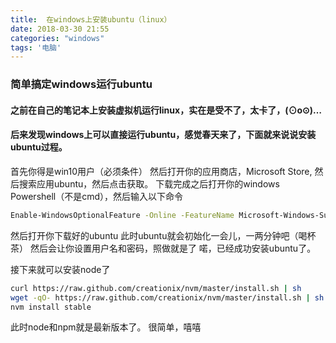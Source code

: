```yaml
---
title:  在windows上安装ubuntu（linux）
date: 2018-03-30 21:55
categories: "windows"
tags: '电脑'
---
```


### 简单搞定windows运行ubuntu
<!-- more -->

#### 之前在自己的笔记本上安装虚拟机运行linux，实在是受不了，太卡了，(⊙o⊙)…
#### 后来发现windows上可以直接运行ubuntu，感觉春天来了，下面就来说说安装ubuntu过程。

首先你得是win10用户（必须条件）
然后打开你的应用商店，Microsoft Store, 然后搜索应用ubuntu，然后点击获取。
下载完成之后打开你的windows Powershell（不是cmd），然后输入以下命令
``` bash
Enable-WindowsOptionalFeature -Online -FeatureName Microsoft-Windows-Subsystem-Linux
```

然后打开你下载好的ubuntu
此时ubuntu就会初始化一会儿，一两分钟吧（喝杯茶）
然后会让你设置用户名和密码，照做就是了
喏，已经成功安装ubuntu了。

接下来就可以安装node了

``` bash
curl https://raw.github.com/creationix/nvm/master/install.sh | sh
wget -qO- https://raw.github.com/creationix/nvm/master/install.sh | sh
nvm install stable
```

此时node和npm就是最新版本了。
很简单，嘻嘻


